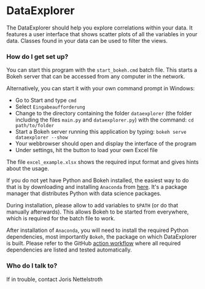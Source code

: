 # DataExplorer #

The DataExplorer should help you explore correlations within your data. It
features a user interface that shows scatter plots of all the variables in
your data. Classes found in your data can be used to filter the views.

### How do I get set up? ###

You can start this program with the `start_bokeh.cmd` batch file. This starts
a Bokeh server that can be accessed from any computer in the network.
 
Alternatively, you can start it with your own command prompt in Windows:

* Go to Start and type `cmd`
* Select `Eingabeaufforderung`
* Change to the directory containing the folder `dataexplorer` (the folder
  including the files `main.py` and `dataexplorer.py`) with the command:
  `cd path/to/folder`
* Start a Bokeh server running this application by typing:
  `bokeh serve dataexplorer --show`
* Your webbrowser should open and display the interface of the program
* Under settings, hit the button to load your own Excel file

The file `excel_example.xlsx` shows the required input format and gives hints
about the usage.
 
If you do not yet have Python and Bokeh installed, the easiest way to do that
is by downloading and installing `Anaconda` from 
[here](https://www.anaconda.com/download/).
It's a package manager that distributes Python with data science packages.
 
During installation, please allow to add variables to `$PATH` (or do that
manually afterwards). This allows Bokeh to be started from everywhere, which
is required for the batch file to work.

After installation of `Anaconda`, you will need to install the required
Python dependencies, most importantly `Bokeh`, the package on which
DataExplorer is built. Please refer to the GitHub
[action workflow](https://github.com/jnettels/dataexplorer/blob/master/.github/workflows/test_install.yml)
where all required dependencies are listed and tested automatically.

### Who do I talk to? ###

If in trouble, contact Joris Nettelstroth

